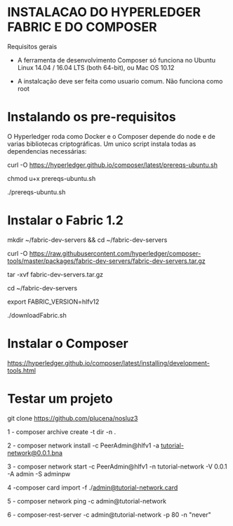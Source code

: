 
# INSTALACAO DO HYPERLEDGER FABRIC E DO COMPOSER

Requisitos gerais 

- A ferramenta de desenvolvimento Composer só funciona no  Ubuntu Linux 14.04 / 16.04 LTS (both 64-bit), ou Mac OS 10.12

- A instalcação deve ser feita como usuario comum. Não funciona como root

# Instalando os pre-requisitos 

O Hyperledger roda como Docker e o Composer depende do node e de varias bibliotecas criptográficas. Um unico script instala todas as dependencias necessárias:

curl -O https://hyperledger.github.io/composer/latest/prereqs-ubuntu.sh

chmod u+x prereqs-ubuntu.sh

./prereqs-ubuntu.sh


# Instalar o Fabric 1.2

mkdir ~/fabric-dev-servers && cd ~/fabric-dev-servers

curl -O https://raw.githubusercontent.com/hyperledger/composer-tools/master/packages/fabric-dev-servers/fabric-dev-servers.tar.gz

tar -xvf fabric-dev-servers.tar.gz

cd ~/fabric-dev-servers

export FABRIC_VERSION=hlfv12

./downloadFabric.sh


# Instalar o Composer

https://hyperledger.github.io/composer/latest/installing/development-tools.html


# Testar um projeto

git clone https://github.com/plucena/nosluz3


1 - composer archive create -t dir -n .

2 - composer network install -c PeerAdmin@hlfv1 -a tutorial-network@0.0.1.bna 

3 - composer network start -c PeerAdmin@hlfv1  -n tutorial-network -V 0.0.1 -A admin -S adminpw

4 -composer card import -f ./admin@tutorial-network.card

5 - composer network ping -c admin@tutorial-network

6 - composer-rest-server -c admin@tutorial-network -p 80 -n "never"
